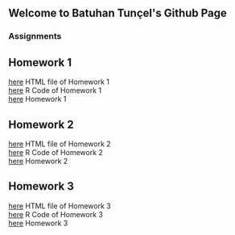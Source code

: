 ## Welcome to Batuhan Tunçel's Github Page


### Assignments



## Homework 1

[here](GestureHW1.html) HTML file of Homework 1 <br>
[here](GestureHW1.ipynb) R Code of Homework 1 <br>
[here](HW1/IE48B_Fall21_Homework_1.pdf) Homework 1 <br>



## Homework 2

[here](LassoHW2.html) HTML file of Homework 2 <br>
[here](LassoHW2.ipynb) R Code of Homework 2 <br>
[here](IE48B_Fall21_Homework2.pdf) Homework 2 <br>

## Homework 3

[here](HW3.html) HTML file of Homework 3 <br>
[here](HW3.ipynb) R Code of Homework 3 <br>
[here](IE48B_Fall21_Homework3.pdf) Homework 3 <br>
